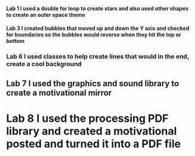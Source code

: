 #### **Lab 1** I used a double for loop to create stars and also used other shapes to create an outer space theme
#### **Lab 3** I created bubbles that moved up and down the Y axis and checked for boundaries so the bubbles would reverse when they hit the top or bottom
### **Lab 6** I used classes to help create lines that would in the end, create a cool background
## **Lab 7** I used the graphics and sound library to create a motivational mirror 
# **Lab 8** I used the processing PDF library and created a motivational posted and turned it into a PDF file
